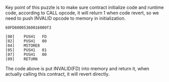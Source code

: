 Key point of this puzzle is to make sure contract initialize code and runtime code, according to CALL opcode, it will return 1 when code revert, so we need to push INVALID opcode to memory in initialization.



```assembly
60FD60005360016000f3

[00]	PUSH1	FD
[02]	PUSH1	00
[04]	MSTORE8	
[05]	PUSH1	01
[07]	PUSH1	00
[09]	RETURN
```



The code above is put INVALID(FD) into memory and return it, when actually calling this contract, it will revert directly.